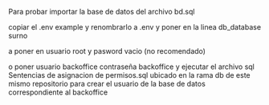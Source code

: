 Para probar importar la base de datos del archivo bd.sql

copiar el .env example y renombrarlo a .env y poner en la linea db_database surno

a poner en usuario root y pasword vacio (no recomendado)

o poner usuario backoffice contraseña backoffice y ejecutar el archivo sql Sentencias de asignacion de permisos.sql ubicado en la rama db de este mismo repositorio para crear el usuario de la base de datos correspondiente al backoffice